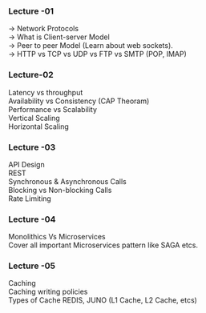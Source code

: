 ### Lecture -01 
-> Network Protocols  
-> What is Client-server Model       
-> Peer to peer Model (Learn about web sockets).      
-> HTTP vs TCP vs UDP vs FTP vs SMTP  (POP, IMAP)   


### Lecture-02 
Latency vs throughput           
Availability vs Consistency (CAP Theoram)   
Performance vs Scalability  
Vertical Scaling       
Horizontal Scaling   


### Lecture -03 
API Design   
REST   
Synchronous & Asynchronous Calls   
Blocking vs Non-blocking Calls    
Rate Limiting   

### Lecture -04  
Monolithics Vs Microservices     
Cover all important Microservices pattern like SAGA etcs.         
### Lecture -05 
Caching     
Caching writing policies     
Types of Cache REDIS, JUNO (L1 Cache, L2 Cache, etcs) 


